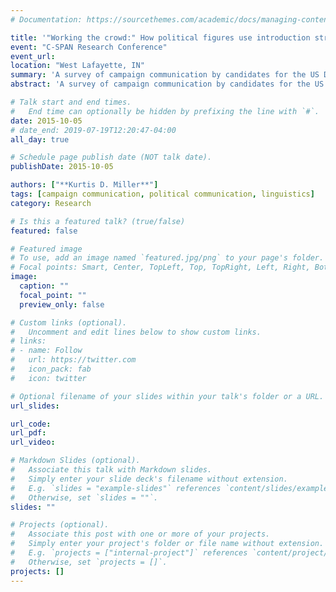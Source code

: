 ```yaml
---
# Documentation: https://sourcethemes.com/academic/docs/managing-content/

title: '"Working the crowd:" How political figures use introduction structures'
event: "C-SPAN Research Conference"
event_url:
location: "West Lafayette, IN"
summary: 'A survey of campaign communication by candidates for the US Democratic party presidential nomination. Candidates interpersonal interactions while "working the crowd" at campaign events were analyzed using conversation analysis and compared with existing research on introduction sequences in everyday contexts.'
abstract: 'A survey of campaign communication by candidates for the US Democratic party presidential nomination. Candidates interpersonal interactions while "working the crowd" at campaign events were analyzed using conversation analysis and compared with existing research on introduction sequences in everyday contexts.'

# Talk start and end times.
#   End time can optionally be hidden by prefixing the line with `#`.
date: 2015-10-05
# date_end: 2019-07-19T12:20:47-04:00
all_day: true

# Schedule page publish date (NOT talk date).
publishDate: 2015-10-05

authors: ["**Kurtis D. Miller**"]
tags: [campaign communication, political communication, linguistics]
category: Research

# Is this a featured talk? (true/false)
featured: false

# Featured image
# To use, add an image named `featured.jpg/png` to your page's folder. 
# Focal points: Smart, Center, TopLeft, Top, TopRight, Left, Right, BottomLeft, Bottom, BottomRight.
image:
  caption: ""
  focal_point: ""
  preview_only: false

# Custom links (optional).
#   Uncomment and edit lines below to show custom links.
# links:
# - name: Follow
#   url: https://twitter.com
#   icon_pack: fab
#   icon: twitter

# Optional filename of your slides within your talk's folder or a URL.
url_slides:

url_code:
url_pdf:
url_video:

# Markdown Slides (optional).
#   Associate this talk with Markdown slides.
#   Simply enter your slide deck's filename without extension.
#   E.g. `slides = "example-slides"` references `content/slides/example-slides.md`.
#   Otherwise, set `slides = ""`.
slides: ""

# Projects (optional).
#   Associate this post with one or more of your projects.
#   Simply enter your project's folder or file name without extension.
#   E.g. `projects = ["internal-project"]` references `content/project/deep-learning/index.md`.
#   Otherwise, set `projects = []`.
projects: []
---
```

